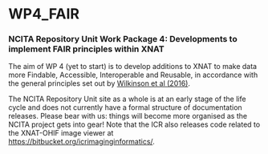 # WP4_FAIR

### NCITA Repository Unit Work Package 4: Developments to implement FAIR principles within XNAT

The aim of WP 4 (yet to start) is to develop additions to XNAT to make data more Findable, Accessible, Interoperable and Reusable, in accordance with the general principles set out by [Wilkinson et al (2016)](https://www.nature.com/articles/sdata201618.pdf?origin=ppub).

The NCITA Repository Unit site as a whole is at an early stage of the life cycle and does not currently have a formal structure of documentation releases. Please bear with us: things will become more organised as the NCITA project gets into gear! Note that the ICR also releases code related to the XNAT-OHIF image viewer at https://bitbucket.org/icrimaginginformatics/. 

